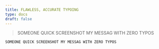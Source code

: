 ```yaml
---
title: FLAWLESS, ACCURATE TYPOING
type: docs
draft: false
---
```


> SOMEONE QUICK SCREENSHOT MY MESSAG WITH ZERO TYPOS

```plaintext {filename="Copy to clipboard"}
SOMEONE QUICK SCREENSHOT MY MESSAG WITH ZERO TYPOS
```
